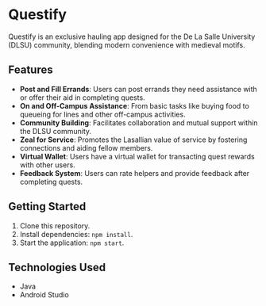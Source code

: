 # Questify

Questify is an exclusive hauling app designed for the De La Salle University (DLSU) community, blending modern convenience with medieval motifs.

## Features
- **Post and Fill Errands**: Users can post errands they need assistance with or offer their aid in completing quests.
- **On and Off-Campus Assistance**: From basic tasks like buying food to queueing for lines and other off-campus activities.
- **Community Building**: Facilitates collaboration and mutual support within the DLSU community.
- **Zeal for Service**: Promotes the Lasallian value of service by fostering connections and aiding fellow members.
- **Virtual Wallet**: Users have a virtual wallet for transacting quest rewards with other users.
- **Feedback System**: Users can rate helpers and provide feedback after completing quests.

## Getting Started
1. Clone this repository.
2. Install dependencies: `npm install`.
3. Start the application: `npm start`.

## Technologies Used
- Java
- Android Studio
